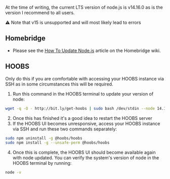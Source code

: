 At the time of writing, the current LTS version of node.js is v14.16.0 as is the version I recommend to all users.

⚠️ Note that v15 is unsupported and will most likely lead to errors

## Homebridge

* Please see the [How To Update Node.js](https://github.com/homebridge/homebridge/wiki/How-To-Update-Node.js) article on the Homebridge wiki.

## HOOBS

Only do this if you are comfortable with accessing your HOOBS instance via SSH as in some circumstances this will be required.

1. Run this command in the HOOBS terminal to update your version of node:

```bash
wget -q -O - http://bit.ly/get-hoobs | sudo bash /dev/stdin --node 14.16.0
```

2. Once this has finished it's a good idea to restart the HOOBS server
3. If the HOOBS UI becomes unresponsive, access your HOOBS instance via SSH and run these two commands separately:

```bash
sudo npm uninstall -g @hoobs/hoobs
sudo npm install -g --unsafe-perm @hoobs/hoobs
```

4. Once this is complete, the HOOBS UI should become available again with node updated. You can verify the system's version of node in the HOOBS terminal by running:

```bash
node -v
```